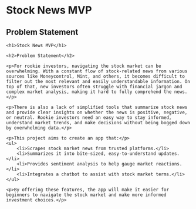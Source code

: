 # Stock News MVP

## Problem Statement
<!DOCTYPE html>
<html lang="en">
<head>
    <meta charset="UTF-8">
    <meta name="viewport" content="width=device-width, initial-scale=1.0">
    <title>Stock News MVP - Problem Statement</title>
</head>
<body>

    <h1>Stock News MVP</h1>

    <h2>Problem Statement</h2>

    <p>For rookie investors, navigating the stock market can be overwhelming. With a constant flow of stock-related news from various sources like Moneycontrol, Mint, and others, it becomes difficult to filter out the most relevant and easily understandable information. On top of that, new investors often struggle with financial jargon and complex market analysis, making it hard to fully comprehend the news.</p>

    <p>There is also a lack of simplified tools that summarize stock news and provide clear insights on whether the news is positive, negative, or neutral. Rookie investors need an easy way to stay informed, understand market trends, and make decisions without being bogged down by overwhelming data.</p>

    <p>This project aims to create an app that:</p>
    <ul>
        <li>Scrapes stock market news from trusted platforms.</li>
        <li>Summarizes it into bite-sized, easy-to-understand updates.</li>
        <li>Provides sentiment analysis to help gauge market reactions.</li>
        <li>Integrates a chatbot to assist with stock market terms.</li>
    </ul>

    <p>By offering these features, the app will make it easier for beginners to navigate the stock market and make more informed investment choices.</p>

</body>
</html>